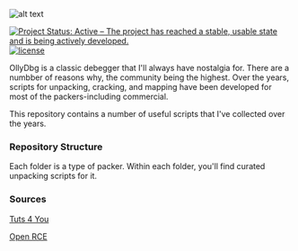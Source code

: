 ![alt text](https://github.com/ThomasThelen/OllyDbg-Scripts/raw/master/ollydbg-scripts.png)

[![Project Status: Active – The project has reached a stable, usable state and is being actively developed.](http://www.repostatus.org/badges/latest/active.svg)](http://www.repostatus.org/#active)  [![license](https://img.shields.io/github/license/mashape/apistatus.svg)]()  

OllyDbg is a classic debegger that I'll always have nostalgia for. There are a numbber of reasons why, the community being the highest. Over the years, scripts for unpacking, cracking, and mapping have been developed for most of the packers-including commercial. 

This repository contains a number of useful scripts that I've collected over the years.

### Repository Structure

Each folder is a type of packer. Within each folder, you'll find curated unpacking scripts for it.

### Sources
[Tuts 4 You](https://tuts4you.com)

[Open RCE](http://www.openrce.org)
